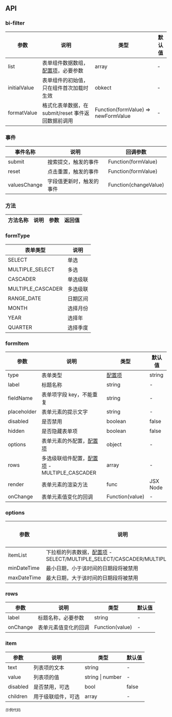 ## API

### bi-filter

| 参数         | 说明                                               | 类型                                | 默认值 |
| ------------ | -------------------------------------------------- | ----------------------------------- | ------ |
| list         | 表单组件数据数组，[配置项](#formItem)，必要参数    | array                               | -      |
| initialValue | 表单组件的初始值，只在组件首次加载时生效           | obkect                              | -      |
| formatValue  | 格式化表单数据，在 submit/reset 事件返回数据前调用 | Function(formValue) => newFormValue | -      |

### 事件

| 事件名称     | 说明                     | 回调参数              |
| ------------ | ------------------------ | --------------------- |
| submit       | 搜索提交，触发的事件     | Function(formValue)   |
| reset        | 点击重置，触发的事件     | Function(formValue)   |
| valuesChange | 字段值更新时，触发的事件 | Function(changeValue) |

### 方法

| 方法名称 | 说明 | 参数 | 返回值 |
| -------- | ---- | ---- | ------ |


### formType

| 表单类型          | 说明     |
| ----------------- | -------- |
| SELECT            | 单选     |
| MULTIPLE_SELECT   | 多选     |
| CASCADER          | 单选级联 |
| MULTIPLE_CASCADER | 多选级联 |
| RANGE_DATE        | 日期区间 |
| MONTH             | 选择月份 |
| YEAR              | 选择年   |
| QUARTER           | 选择季度 |

### formItem

| 参数        | 说明                                                  | 类型                | 默认值   |
| ----------- | ----------------------------------------------------- | ------------------- | -------- |
| type        | 表单类型                                              | [配置项](#formType) | string   | - |
| label       | 标题名称                                              | string              | -        |
| fieldName   | 表单项字段 key，不能重复                              | string              | -        |
| placeholder | 表单元素的提示文字                                    | string              | -        |
| disabled    | 是否禁用                                              | boolean             | false    |
| hidden      | 是否隐藏表单项                                        | boolean             | false    |
| options     | 表单元素的外配置，[配置项](#options)                  | object              | -        |
| rows        | 多选级联组件配置，[配置项](#rows) - MULTIPLE_CASCADER | array               | -        |
| render      | 表单元素的渲染方法                                    | func                | JSX Node |
| onChange    | 表单元素值变化的回调                                  | Function(value)     | -        |

### options

| 参数        | 说明                                                                                  | 类型   | 默认值 |
| ----------- | ------------------------------------------------------------------------------------- | ------ | ------ |
| itemList    | 下拉框的列表数据，[配置项](#item) - SELECT/MULTIPLE_SELECT/CASCADER/MULTIPLE_CASCADER | array  | -      |
| minDateTime | 最小日期，小于该时间的日期段将被禁用                                                  | string | -      |
| maxDateTime | 最大日期，大于该时间的日期段将被禁用                                                  | string | -      |

### rows

| 参数     | 说明                 | 类型            | 默认值 |
| -------- | -------------------- | --------------- | ------ |
| label    | 标题名称，必要参数   | string          | -      |
| onChange | 表单元素值变化的回调 | Function(value) | -      |

### item

| 参数     | 说明               | 类型             | 默认值 |
| -------- | ------------------ | ---------------- | ------ |
| text     | 列表项的文本       | string           | -      |
| value    | 列表项的值         | string \| number | -      |
| disabled | 是否禁用，可选     | bool             | false  |
| children | 用于级联组件，可选 | array            | -      |

`示例代码`
